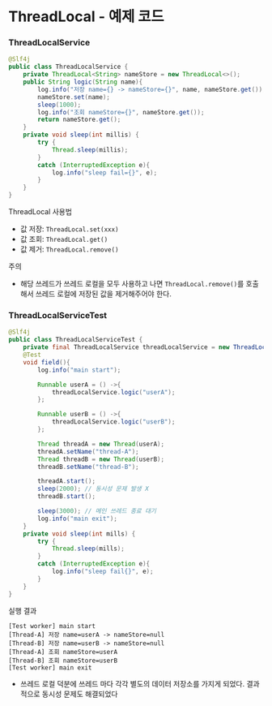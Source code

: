 # ThreadLocal - 예제 코드

### ThreadLocalService

```java
@Slf4j
public class ThreadLocalService {
    private ThreadLocal<String> nameStore = new ThreadLocal<>();
    public String logic(String name){
        log.info("저장 name={} -> nameStore={}", name, nameStore.get());
        nameStore.set(name);
        sleep(1000);
        log.info("조회 nameStore={}", nameStore.get());
        return nameStore.get();
    }
    private void sleep(int millis) {
        try {
            Thread.sleep(millis);
        }
        catch (InterruptedException e){
            log.info("sleep fail={}", e);
        }
    }
}
```
ThreadLocal 사용법
- 값 저장: ``ThreadLocal.set(xxx)``
- 값 조회: ``ThreadLocal.get()``
- 값 제거: ``ThreadLocal.remove()``

주의
- 해당 쓰레드가 쓰레드 로컬을 모두 사용하고 나면 ``ThreadLocal.remove()``를 호출해서 쓰레드 로컬에 저장된 값을 제거해주어야 한다.

### ThreadLocalServiceTest

```java
@Slf4j
public class ThreadLocalServiceTest {
    private final ThreadLocalService threadLocalService = new ThreadLocalService();
    @Test
    void field(){
        log.info("main start");

        Runnable userA = () ->{
            threadLocalService.logic("userA");
        };

        Runnable userB = () ->{
            threadLocalService.logic("userB");
        };

        Thread threadA = new Thread(userA);
        threadA.setName("thread-A");
        Thread threadB = new Thread(userB);
        threadB.setName("thread-B");

        threadA.start();
        sleep(2000); // 동시성 문제 발생 X
        threadB.start();

        sleep(3000); // 메인 쓰레드 종료 대기
        log.info("main exit");
    }
    private void sleep(int mills) {
        try {
            Thread.sleep(mills);
        }
        catch (InterruptedException e){
            log.info("sleep fail{}", e);
        }
    }
}
```

실행 결과
```text
[Test worker] main start
[Thread-A] 저장 name=userA -> nameStore=null
[Thread-B] 저장 name=userB -> nameStore=null
[Thread-A] 조회 nameStore=userA
[Thread-B] 조회 nameStore=userB
[Test worker] main exit
```
- 쓰레드 로컬 덕분에 쓰레드 마다 각각 별도의 데이터 저장소를 가지게 되었다. 결과적으로 동시성 문제도 해결되었다



